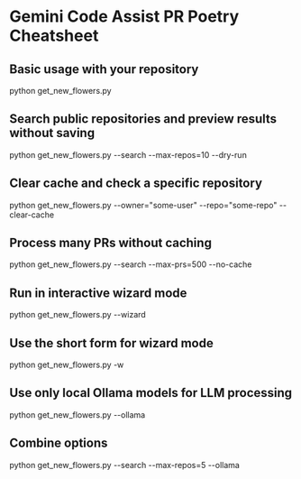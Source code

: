 # Gemini Code Assist PR Poetry Cheatsheet

## Basic usage with your repository
python get_new_flowers.py

## Search public repositories and preview results without saving
python get_new_flowers.py --search --max-repos=10 --dry-run

## Clear cache and check a specific repository
python get_new_flowers.py --owner="some-user" --repo="some-repo" --clear-cache

## Process many PRs without caching
python get_new_flowers.py --search --max-prs=500 --no-cache

## Run in interactive wizard mode
python get_new_flowers.py --wizard

## Use the short form for wizard mode
python get_new_flowers.py -w

## Use only local Ollama models for LLM processing
python get_new_flowers.py --ollama

## Combine options
python get_new_flowers.py --search --max-repos=5 --ollama
